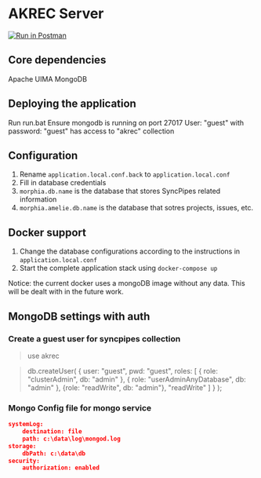 AKREC Server
=================================

[![Run in Postman](https://run.pstmn.io/button.svg)](https://app.getpostman.com/run-collection/b0e50cadbc1e938dc293#?env%5Bspotlight.in.tum.de%5D=W3sidHlwZSI6InRleHQiLCJlbmFibGVkIjp0cnVlLCJrZXkiOiJTRVJWRVJfVVJMIiwidmFsdWUiOiJodHRwczovL3Nwb3RsaWdodC5pbi50dW0uZGUifSx7InR5cGUiOiJ0ZXh0IiwiZW5hYmxlZCI6dHJ1ZSwia2V5IjoiRVhBTVBMRV9SRU1PVkVfVE9LRU4iLCJ2YWx1ZSI6Ill1bW15In0seyJ0eXBlIjoidGV4dCIsImVuYWJsZWQiOnRydWUsImtleSI6IkVYQU1QTEVfQUREX1RPS0VOIiwidmFsdWUiOiJZdW1teSJ9LHsidHlwZSI6InRleHQiLCJlbmFibGVkIjp0cnVlLCJrZXkiOiJQUk9KRUNUX0lEIiwidmFsdWUiOiI1ODM0NTg5Yzg4Njk1ZDIxN2MxZWVkMWEifV0=)

## Core dependencies
Apache UIMA
MongoDB

## Deploying the application
Run run.bat
Ensure mongodb is running on port 27017
  User: "guest" with password: "guest" has access to "akrec" collection

## Configuration
1. Rename `application.local.conf.back` to `application.local.conf`
1. Fill in database credentials
1. `morphia.db.name` is the database that stores SyncPipes related information
1. `morphia.amelie.db.name` is the database that sotres projects, issues, etc.

## Docker support
1. Change the database configurations according to the instructions in `application.local.conf`
1. Start the complete application stack using `docker-compose up`

Notice: the current docker uses a mongoDB image without any data. This will be dealt with in the future work.

## MongoDB settings with auth

### Create a guest user for syncpipes collection
> use akrec

> db.createUser( { user: "guest", pwd: "guest", roles: [ { role: "clusterAdmin", db: "admin" }, { role: "userAdminAnyDatabase", db: "admin" }, {role: "readWrite", db: "admin"}, "readWrite" ] } );

### Mongo Config file for mongo service
```json
systemLog:
    destination: file
    path: c:\data\log\mongod.log
storage:
    dbPath: c:\data\db
security:
    authorization: enabled
```
